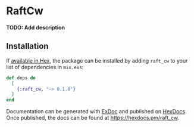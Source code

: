 # RaftCw

**TODO: Add description**

## Installation

If [available in Hex](https://hex.pm/docs/publish), the package can be installed
by adding `raft_cw` to your list of dependencies in `mix.exs`:

```elixir
def deps do
  [
    {:raft_cw, "~> 0.1.0"}
  ]
end
```

Documentation can be generated with [ExDoc](https://github.com/elixir-lang/ex_doc)
and published on [HexDocs](https://hexdocs.pm). Once published, the docs can
be found at <https://hexdocs.pm/raft_cw>.

